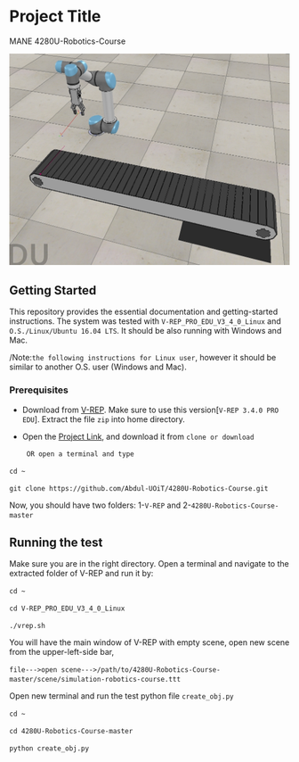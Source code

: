 # Project Title
MANE 4280U-Robotics-Course

![alt text](https://github.com/Abdul-UOiT/4280U-Robotics-Course/blob/master/Selection_026.jpg)

## Getting Started
This repository provides the essential documentation and getting-started instructions. The system was tested with ```V-REP_PRO_EDU_V3_4_0_Linux``` and ```O.S./Linux/Ubuntu 16.04 LTS```. It should be also running with Windows and Mac.

/Note:```the following instructions for Linux user```, however it should be similar to another O.S. user (Windows and Mac).

### Prerequisites


* Download from [V-REP](http://www.coppeliarobotics.com/previousversions.html). Make sure to use this version[```V-REP 3.4.0 PRO EDU```]. Extract the file ```zip``` into home directory.


* Open the [Project Link](https://github.com/Abdul-UOiT/4280U-Robotics-Course.git), and download it from ```clone or download```

       OR open a terminal and type 

```cd ~```


```git clone https://github.com/Abdul-UOiT/4280U-Robotics-Course.git```

Now, you should have two folders: 1-```V-REP``` and 2-```4280U-Robotics-Course-master```


## Running the test

Make sure you are in the right directory. Open a terminal and navigate to the extracted folder of V-REP and run it by: 

```cd ~```

```cd V-REP_PRO_EDU_V3_4_0_Linux```

```./vrep.sh```

You will have the main window of V-REP with empty scene, open new scene from the upper-left-side bar, 

```file--->open scene--->/path/to/4280U-Robotics-Course-master/scene/simulation-robotics-course.ttt```

Open new terminal and run the test python file ```create_obj.py```

```cd ~```

```cd 4280U-Robotics-Course-master```

```python create_obj.py```




